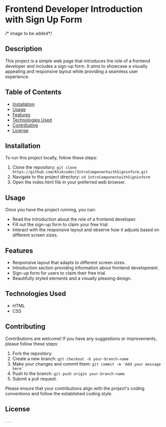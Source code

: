 # Frontend Developer Introduction with Sign Up Form

/* image to be added*/

## Description

This project is a simple web page that introduces the role of a frontend developer and includes a sign-up form. It aims to showcase a visually appealing and responsive layout while providing a seamless user experience.

## Table of Contents

- [Installation](#installation)
- [Usage](#usage)
- [Features](#features)
- [Technologies Used](#technologies-used)
- [Contributing](#contributing)
- [License](#license)

## Installation

To run this project locally, follow these steps:

1. Clone the repository: `git clone https://github.com/Knikcoder/IntroComponentwithSigninform.git`
2. Navigate to the project directory: `cd IntroComponentwithSigninform`
3. Open the index.html file in your preferred web browser.

## Usage

Once you have the project running, you can:

- Read the introduction about the role of a frontend developer.
- Fill out the sign-up form to claim your free trial.
- Interact with the responsive layout and observe how it adjusts based on different screen sizes.

## Features

- Responsive layout that adapts to different screen sizes.
- Introduction section providing information about frontend development.
- Sign-up form for users to claim their free trial.
- Beautifully styled elements and a visually pleasing design.

## Technologies Used

- HTML
- CSS

## Contributing

Contributions are welcome! If you have any suggestions or improvements, please follow these steps:

1. Fork the repository.
2. Create a new branch: `git checkout -b your-branch-name`
3. Make your changes and commit them: `git commit -m 'Add your message here'`
4. Push to the branch: `git push origin your-branch-name`
5. Submit a pull request.

Please ensure that your contributions align with the project's coding conventions and follow the established coding style.

## License
.
.
.


